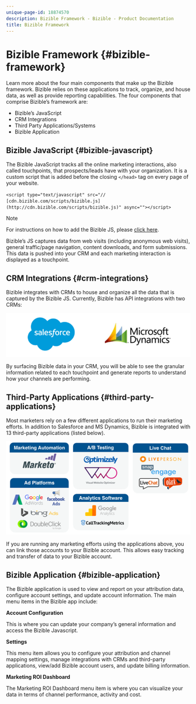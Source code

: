 ```yaml
---
unique-page-id: 18874570
description: Bizible Framework - Bizible - Product Documentation
title: Bizible Framework
---
```


# Bizible Framework {#bizible-framework}

Learn more about the four main components that make up the Bizible framework. Bizible relies on these applications to track, organize, and house data, as well as provide reporting capabilities. The four components that comprise Bizible’s framework are:

* Bizible’s JavaScript
* CRM Integrations
* Third Party Applications/Systems
* Bizible Application

## Bizible JavaScript {#bizible-javascript}

The Bizible JavaScript tracks all the online marketing interactions, also called touchpoints, that prospects/leads have with your organization. It is a custom script that is added before the closing `</head>` tag on every page of your website.

`<script type="text/javascript" src="// [cdn.bizible.com/scripts/bizible.js](http://cdn.bizible.com/scripts/bizible.js)" async=""></script>`

>[!NOTE]
>
>For instructions on how to add the Bizible JS, please [click here](http://docs.marketo.com/x/qwEgAQ).

Bizible’s JS captures data from web visits (including anonymous web visits), general traffic/page navigation, content downloads, and form submissions. This data is pushed into your CRM and each marketing interaction is displayed as a touchpoint.

## CRM Integrations {#crm-integrations}

Bizible integrates with CRMs to house and organize all the data that is captured by the Bizible JS. Currently, Bizible has API integrations with two CRMs:

![](assets/1-2.png)

By surfacing Bizible data in your CRM, you will be able to see the granular information related to each touchpoint and generate reports to understand how your channels are performing.

## Third-Party Applications {#third-party-applications}

Most marketers rely on a few different applications to run their marketing efforts. In addition to Salesforce and MS Dynamics, Bizible is integrated with 13 third-party applications (listed below).

![](assets/2-1.png)

If you are running any marketing efforts using the applications above, you can link those accounts to your Bizible account. This allows easy tracking and transfer of data to your Bizible account.

## Bizible Application {#bizible-application}

The Bizible application is used to view and report on your attribution data, configure account settings, and update account information. The main menu items in the Bizible app include:  
  
**Account Configuration** 
  
This is where you can update your company’s general information and access the Bizible Javascript.
  
**Settings** 
  
This menu item allows you to configure your attribution and channel mapping settings, manage integrations with CRMs and third-party applications, view/add Bizible account users, and update billing information.  
  
**Marketing ROI Dashboard** 
  
The Marketing ROI Dashboard menu item is where you can visualize your data in terms of channel performance, activity and cost.
